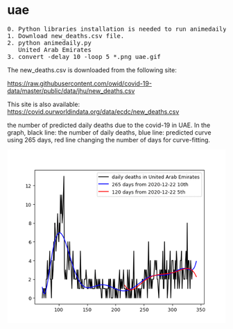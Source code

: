 # uae
<pre>
0. Python libraries installation is needed to run animedaily.py
1. Download new_deaths.csv file.
2. python animedaily.py
   United Arab Emirates
3. convert -delay 10 -loop 5 *.png uae.gif
</pre>

The new_deaths.csv is downloaded from the following site: 

https://raw.githubusercontent.com/owid/covid-19-data/master/public/data/jhu/new_deaths.csv

This site is also available: 
https://covid.ourworldindata.org/data/ecdc/new_deaths.csv

the number of predicted daily deaths due to the covid-19 in UAE.
In the graph, black line: the number of daily deaths, blue line: predicted curve using 265 days, red line changing the number of days for curve-fitting.

<img src='uae.gif' height=400 width=600>
